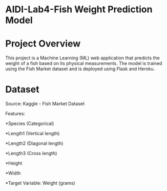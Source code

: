 # AIDI-Lab4-Fish Weight Prediction Model


# Project Overview

This project is a Machine Learning (ML) web application that predicts the weight of a fish based on its physical measurements. The model is trained using the Fish Market dataset and is deployed using Flask and Heroku.

# Dataset

Source: Kaggle - Fish Market Dataset

Features:

*Species (Categorical)

*Length1 (Vertical length)

*Length2 (Diagonal length)

*Length3 (Cross length)

*Height

*Width

*Target Variable: Weight (grams)
